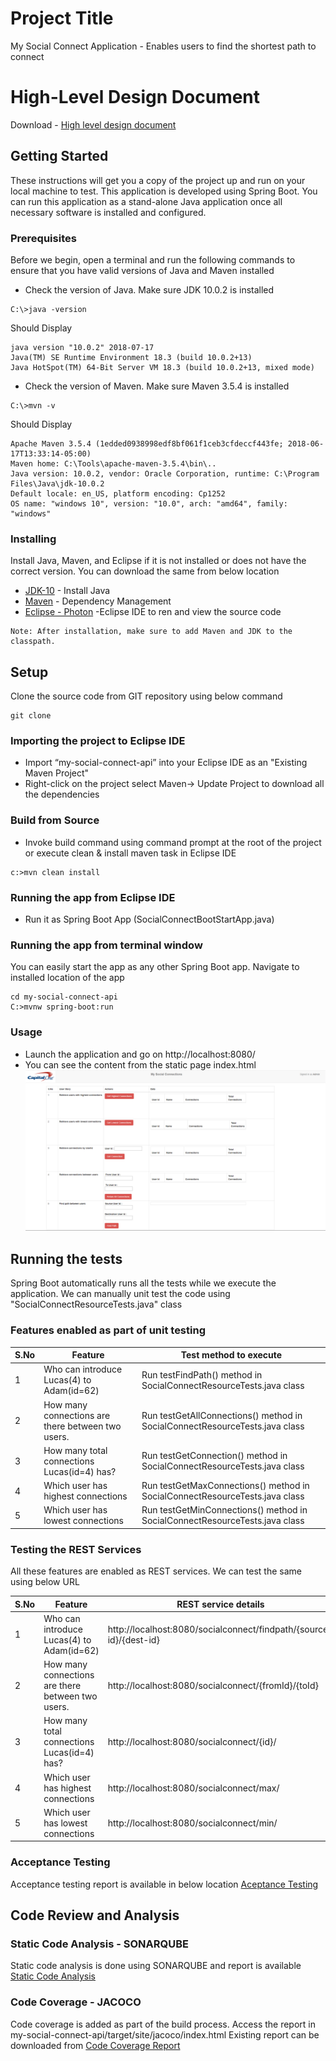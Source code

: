 # Project Title

My Social Connect Application - Enables users to find the shortest path to connect

# High-Level Design Document
Download  - [High level design document](./documentation/01_High_Level_Design_SocialConnect_FINAL.docx)

## Getting Started

These instructions will get you a copy of the project up and run on your local machine to test. This application is developed using Spring Boot. You can run this application as a stand-alone Java application once all necessary software is installed and configured.

### Prerequisites

Before we begin, open a terminal and run the following commands to ensure that you have valid versions of Java and Maven installed

* Check the version of Java. Make sure JDK 10.0.2 is installed
```
C:\>java -version
```
Should Display

```
java version "10.0.2" 2018-07-17
Java(TM) SE Runtime Environment 18.3 (build 10.0.2+13)
Java HotSpot(TM) 64-Bit Server VM 18.3 (build 10.0.2+13, mixed mode)
```

* Check the version of Maven. Make sure Maven 3.5.4 is installed
```
C:\>mvn -v
```
Should Display

```
Apache Maven 3.5.4 (1edded0938998edf8bf061f1ceb3cfdeccf443fe; 2018-06-17T13:33:14-05:00)
Maven home: C:\Tools\apache-maven-3.5.4\bin\..
Java version: 10.0.2, vendor: Oracle Corporation, runtime: C:\Program Files\Java\jdk-10.0.2
Default locale: en_US, platform encoding: Cp1252
OS name: "windows 10", version: "10.0", arch: "amd64", family: "windows"
```

### Installing

Install Java, Maven, and Eclipse if it is not installed or does not have the correct version. You can download the same from below location


* [JDK-10](http://www.oracle.com/technetwork/java/javase/downloads/jdk10-downloads-4416644.html) - Install Java
* [Maven](https://maven.apache.org/) - Dependency Management
* [Eclipse - Photon](https://www.eclipse.org/downloads/) -Eclipse IDE to ren and view the source code

```
Note: After installation, make sure to add Maven and JDK to the classpath.
```

## Setup

Clone the source code from GIT repository using below command

```
git clone 
```

### Importing the project to Eclipse IDE
* Import “my-social-connect-api” into your Eclipse IDE as an "Existing Maven Project"
* Right-click on the project select Maven-> Update Project to download all the dependencies

### Build from Source
* Invoke build command using command prompt at the root of the project or execute clean & install maven task in Eclipse IDE

```
c:>mvn clean install
```

### Running the app from Eclipse IDE
* Run it as Spring Boot App (SocialConnectBootStartApp.java)

### Running the app from terminal window
You can easily start the app as any other Spring Boot app. Navigate to installed location of the app

```
cd my-social-connect-api
C:>mvnw spring-boot:run
```

### Usage
* Launch the application and go on http://localhost:8080/
* You can see the content from the static page index.html
![Social Connect](./documentation/MySocialConnect.png)


## Running the tests

Spring Boot automatically runs all the tests while we execute the application. We can manually unit test the code using "SocialConnectResourceTests.java" class

### Features enabled as part of unit testing

| S.No  | Feature  		| Test method to execute |
|-------| ------------- | -----------------------|
|   1   | Who can introduce Lucas(4) to Adam(id=62)  | Run testFindPath() method in SocialConnectResourceTests.java class  |
|   2   | How many connections are there between two users.  | Run testGetAllConnections() method in SocialConnectResourceTests.java class  |
|   3   | How many total connections  Lucas(id=4) has?  | Run testGetConnection() method in SocialConnectResourceTests.java class  |
|   4   | Which user has highest connections  | Run testGetMaxConnections() method in SocialConnectResourceTests.java class  |
|   5   | Which user has lowest connections | Run testGetMinConnections() method in SocialConnectResourceTests.java class  |

### Testing the REST Services
All these features are enabled as REST services. We can test the same using below URL 

| S.No  | Feature  		| REST service details|
|-------| ------------- | -----------------------|
|   1   | Who can introduce Lucas(4) to Adam(id=62)  |  http://localhost:8080/socialconnect/findpath/{source-id}/{dest-id}  |
|   2   | How many connections are there between two users.  | http://localhost:8080/socialconnect/{fromId}/{toId}  |
|   3   | How many total connections  Lucas(id=4) has?  | http://localhost:8080/socialconnect/{id}/  |
|   4   | Which user has highest connections  |  http://localhost:8080/socialconnect/max/  |
|   5   | Which user has lowest connections | http://localhost:8080/socialconnect/min/  |


### Acceptance Testing 
Acceptance testing report is available in below location
[Aceptance Testing](./documentation/04_Acceptance-Testing-Report.docx)

## Code Review and Analysis

### Static Code Analysis - SONARQUBE
Static code analysis is done using SONARQUBE and report is available
[Static Code Analysis](./documentation/02_Static-Code-Analysis.docx)

### Code Coverage - JACOCO
Code coverage is added as part of the build process. Access the report in my-social-connect-api/target/site/jacoco/index.html
Existing report can be downloaded from [Code Coverage Report](./documentation/03_code-coverage-jacoco.zip)


